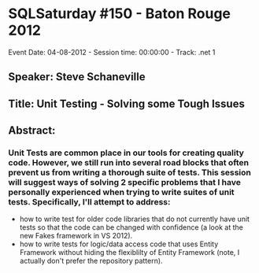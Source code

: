 # SQLSaturday #150 - Baton Rouge 2012
Event Date: 04-08-2012 - Session time: 00:00:00 - Track: .net 1
## Speaker: Steve Schaneville
## Title: Unit Testing - Solving some Tough Issues
## Abstract:
### Unit Tests are common place in our tools for creating quality code.  However, we still run into several road blocks that often prevent us from writing a thorough suite of tests.  This session will suggest ways of solving 2 specific problems that I have personally experienced when trying to write suites of unit tests.  Specifically, I'll attempt to address:

* how to write test for older code libraries that do not currently have unit tests so that the code can be changed with confidence (a look at the new Fakes framework in VS 2012).
* how to write tests for logic/data access code that uses Entity Framework without hiding the flexiblilty of Entity Framework (note, I actually don't prefer the repository pattern).
